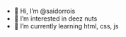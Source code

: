 - 👋 Hi, I’m @saidorrois
- 👀 I’m interested in deez nuts
- 🌱 I’m currently learning html, css, js

<!---
saidorrois/saidorrois is a ✨ special ✨ repository because its `README.md` (this file) appears on your GitHub profile.
You can click the Preview link to take a look at your changes.
--->
